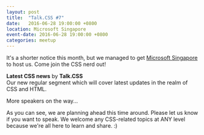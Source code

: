 ```yaml
---
layout: post
title:  "Talk.CSS #7"
date:   2016-06-28 19:00:00 +0800
location: Microsoft Singapore
event-date: 2016-06-28 19:00:00 +0800
categories: meetup
---
```


It's a shorter notice this month, but we managed to get [Microsoft Singapore](https://www.google.com.sg/maps/place/Microsoft+Operations/@1.281675,103.8518118,18z/data=!4m18!1m12!4m11!1m3!2m2!1d103.8524394!2d1.2823952!1m6!1m2!1s0x31da190ef72075ef:0x1108ee8915a8eacc!2smicrosoft+singapore!2m2!1d103.852437!2d1.282387!3m4!1s0x31da190ef72075ef:0x1108ee8915a8eacc!8m2!3d1.282387!4d103.852437) to host us. Come join the CSS nerd out! 


**Latest CSS news** by **Talk.CSS**  
Our new regular segment which will cover latest updates in the realm of CSS and HTML.

More speakers on the way...

As you can see, we are planning ahead this time around. Please let us know if you want to speak. We welcome any CSS-related topics at ANY level because we're all here to learn and share. :)

